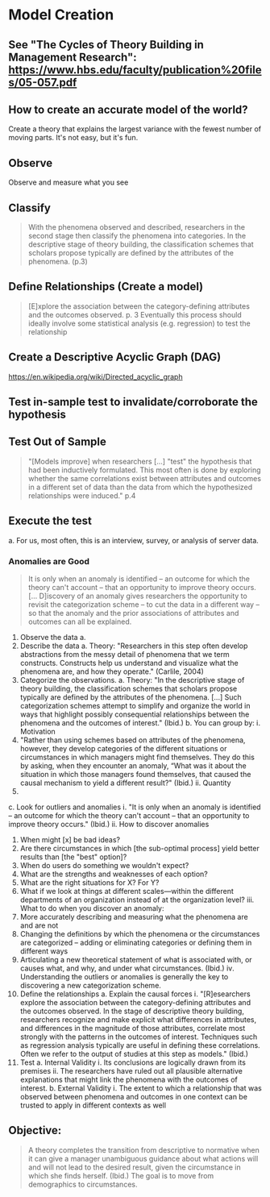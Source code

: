 # Model Creation
## See "The Cycles of Theory Building in Management Research": https://www.hbs.edu/faculty/publication%20files/05-057.pdf
## How to create an accurate model of the world? 
Create a theory that explains the largest variance with the fewest number of moving parts.
It's not easy, but it's fun.
## Observe
Observe and measure what you see
## Classify
>With the phenomena observed and described, researchers in the second stage then classify the phenomena into categories. In the descriptive stage of theory building, the classification schemes that scholars propose typically are defined by the attributes of the phenomena. (p.3)
## Define Relationships (Create a model)
>[E]xplore the association between the category-defining attributes and the outcomes observed. p. 3
Eventually this process should ideally involve some statistical analysis (e.g. regression) to test the relationship
## Create a Descriptive Acyclic Graph (DAG)
https://en.wikipedia.org/wiki/Directed_acyclic_graph
## Test in-sample test to invalidate/corroborate the hypothesis
## Test Out of Sample
>"[Models improve] when researchers [...] "test" the hypothesis that had been inductively formulated. This most often is done by exploring whether the same correlations exist between attributes and outcomes in a different set of data than the data from which the hypothesized relationships were induced." p.4
## Execute the test
a. For us, most often, this is an interview, survey, or analysis of server data.
### Anomalies are Good
>It is only when an anomaly is identified – an outcome for which the theory can't account – that an opportunity to improve theory occurs. [... D]iscovery of an anomaly gives researchers the opportunity to revisit the categorization scheme – to cut the data in a different way – so that the anomaly and the prior associations of attributes and outcomes can all be explained.
1. Observe the data
a. 
2. Describe the data
a. Theory: "Researchers in this step often develop abstractions from the messy detail of phenomena that we term constructs. Constructs help us understand and visualize what the phenomena are, and how they operate." (Carlile, 2004)
3. Categorize the observations.
a. Theory: "In the descriptive stage of theory building, the classification schemes that scholars propose typically are defined by the attributes of the phenomena. [...] Such categorization schemes attempt to simplify and organize the world in ways that highlight possibly consequential relationships between the phenomena and the outcomes of interest." (Ibid.)
b. You can group by:
ⅰ. Motivation
1. "Rather than using schemes based on attributes of the phenomena, however, they develop categories of the different situations or circumstances in which managers might find themselves. They do this by asking, when they encounter an anomaly, “What was it about the situation in which those managers found themselves, that caused the causal mechanism to yield a different result?" (Ibid.)
ⅱ. Quantity
1. 
c. Look for outliers and anomalies
ⅰ. "It is only when an anomaly is identified – an outcome for which the theory can't account – that an opportunity to improve theory occurs." (Ibid.)
ⅱ. How to discover anomalies
1. When might [x] be bad ideas? 
2. Are there circumstances in which [the sub-optimal process] yield better results than [the "best" option]? 
3. When do users do something we wouldn't expect?
4. What are the strengths and weaknesses of each option?
5. What are the right situations for X? For Y?
6. What if we look at things at different scales—within the different departments of an organization instead of at the organization level?
ⅲ. What to do when you discover an anomaly:
1. More accurately describing and measuring what the phenomena are and are not
2. Changing the definitions by which the phenomena or the circumstances are categorized – adding or eliminating categories or defining them in different ways
3. Articulating a new theoretical statement of what is associated with, or causes what, and why, and under what circumstances. (Ibid.)
ⅳ. Understanding the outliers or anomalies is generally the key to discovering a new categorization scheme. 
4. Define the relationships
a. Explain the causal forces
ⅰ. "[R]esearchers explore the association between the category-defining attributes and the outcomes observed. In the stage of descriptive theory building, researchers recognize and make explicit what differences in attributes, and differences in the magnitude of those attributes, correlate most strongly with the patterns in the outcomes of interest. Techniques such as regression analysis typically are useful in defining these correlations. Often we refer to the output of studies at this step as models." (Ibid.)
5. Test
a. Internal Validity
ⅰ. Its conclusions are logically drawn from its premises
ⅱ. The researchers have ruled out all plausible alternative explanations that might link the phenomena with the outcomes of interest.
b. External Validity
ⅰ. The extent to which a relationship that was observed between phenomena and outcomes in one context can be trusted to apply in different contexts as well
## Objective:
>A theory completes the transition from descriptive to normative when it can give a manager unambiguous guidance about what actions will and will not lead to the desired result, given the circumstance in which she finds herself. (Ibid.)
The goal is to move from demographics to circumstances.
